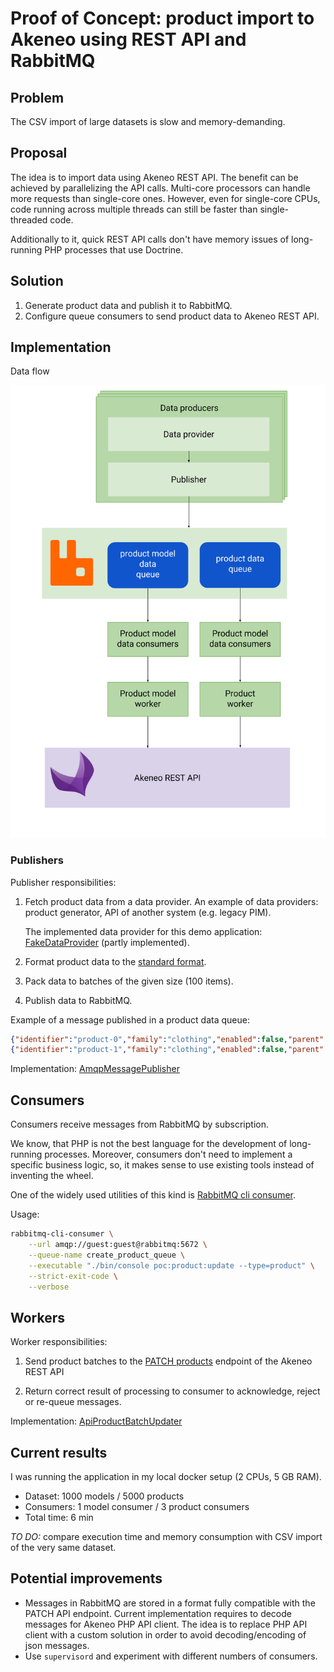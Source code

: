 # Proof of Concept: product import to Akeneo using REST API and RabbitMQ

## Problem

The CSV import of large datasets is slow and memory-demanding.

## Proposal

The idea is to import data using Akeneo REST API.
The benefit can be achieved by parallelizing the API calls.
Multi-core processors can handle more requests than single-core ones.
However, even for single-core CPUs, code running 
across multiple threads can still be faster than single-threaded code.

Additionally to it, quick REST API calls don't have memory issues 
of long-running PHP processes that use Doctrine.


## Solution

1. Generate product data and publish it to RabbitMQ.
1. Configure queue consumers to send product data to Akeneo REST API.

## Implementation



Data flow

![Data flow](doc/images/dataflow.png)


### Publishers

Publisher responsibilities:
 
1. Fetch product data from a data provider. 
   An example of data providers: product generator, API of another system (e.g. legacy PIM).

   The implemented data provider for this demo application: [FakeDataProvider](DataProvider/FakeProductProvider.php)
   (partly implemented).

2. Format product data to the [standard format](https://docs.akeneo.com/2.1/technical_architecture/standard_format/).

3. Pack data to batches of the given size (100 items).

4. Publish data to RabbitMQ.

Example of a message published in a product data queue:

```json
{"identifier":"product-0","family":"clothing","enabled":false,"parent":"product-model-0","groups":[],"categories":[],"values":{"size":[{"locale":null,"scope":null,"data":"s"}]},"associations":[],"created":"2018-10-21T21:23:03+00:00","updated":"2018-10-21T21:23:03+00:00"}
{"identifier":"product-1","family":"clothing","enabled":false,"parent":"product-model-1","groups":[],"categories":[],"values":{"size":[{"locale":null,"scope":null,"data":"m"}]},"associations":[],"created":"2018-10-21T21:23:03+00:00","updated":"2018-10-21T21:23:03+00:00"}
```

Implementation: [AmqpMessagePublisher](Publisher/AmqpMessagePublisher.php)

## Consumers

Consumers receive messages from RabbitMQ by subscription.

We know, that PHP is not the best language for the development 
of long-running processes.
Moreover, consumers don't need to implement a specific business logic, 
so, it makes sense to use existing tools instead of inventing the wheel.

One of the widely used utilities of this kind is [RabbitMQ cli consumer](https://github.com/corvus-ch/rabbitmq-cli-consumer).

Usage:

```bash
rabbitmq-cli-consumer \
    --url amqp://guest:guest@rabbitmq:5672 \
    --queue-name create_product_queue \
    --executable "./bin/console poc:product:update --type=product" \
    --strict-exit-code \
    --verbose
```

## Workers

Worker responsibilities:

1. Send product batches to the 
   [PATCH products](https://api.akeneo.com/api-reference.html#patch_products) endpoint of the Akeneo REST API

2. Return correct result of processing to consumer to acknowledge, reject or re-queue messages.

Implementation: [ApiProductBatchUpdater](ProductUpdater/ApiProductBatchUpdater.php)


## Current results

I was running the application in my local docker setup (2 CPUs, 5 GB RAM).

* Dataset: 1000 models / 5000 products
* Consumers: 1 model consumer / 3 product consumers
* Total time: 6 min

*TO DO:* compare execution time and memory consumption with CSV import of the very same dataset. 

## Potential improvements

* Messages in RabbitMQ are stored in a format fully compatible with the PATCH API endpoint.
  Current implementation requires to decode messages for Akeneo PHP API client.
  The idea is to replace PHP API client with a custom solution in order to avoid decoding/encoding of json messages.
* Use `supervisord` and experiment with different numbers of consumers.
